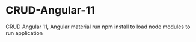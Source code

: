 # CRUD-Angular-11
CRUD Angular 11, Angular material
run npm install to load node modules to run application
